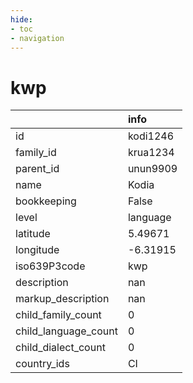 ```yaml
---
hide:
- toc
- navigation
---
```

# kwp
|                      | info     |
|:---------------------|:---------|
| id                   | kodi1246 |
| family_id            | krua1234 |
| parent_id            | unun9909 |
| name                 | Kodia    |
| bookkeeping          | False    |
| level                | language |
| latitude             | 5.49671  |
| longitude            | -6.31915 |
| iso639P3code         | kwp      |
| description          | nan      |
| markup_description   | nan      |
| child_family_count   | 0        |
| child_language_count | 0        |
| child_dialect_count  | 0        |
| country_ids          | CI       |